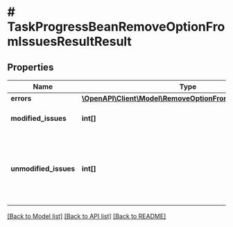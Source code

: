 # # TaskProgressBeanRemoveOptionFromIssuesResultResult

## Properties

Name | Type | Description | Notes
------------ | ------------- | ------------- | -------------
**errors** | [**\OpenAPI\Client\Model\RemoveOptionFromIssuesResultErrors**](RemoveOptionFromIssuesResultErrors.md) |  | [optional]
**modified_issues** | **int[]** | The IDs of the modified issues. | [optional]
**unmodified_issues** | **int[]** | The IDs of the unchanged issues, those issues where errors prevent modification. | [optional]

[[Back to Model list]](../../README.md#models) [[Back to API list]](../../README.md#endpoints) [[Back to README]](../../README.md)

